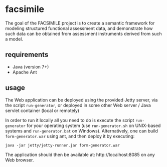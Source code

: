 facsimile
=========

The goal of the FACSIMILE project is to create a semantic framework for modeling structured functional assessment data, and demonstrate how such data can be obtained from assessment instruments derived from such a model.

requirements
--------------------
* Java (version 7+)
* Apache Ant

usage
--------------------
The Web application can be deployed using the provided Jetty server, via the script `run-generator`, or deployed in some other Web server / Java servlet container (local or remotely)
 
In order to run it locally all you need to do is execute the script `run-generator` for your operating system (use `run-generator.sh` on UNIX-based systems and `run-generator.bat` on Windows). Alternatively, one can build `form-generator.war` using ant, and then deploy it by executing:

`java -jar jetty/jetty-runner.jar form-generator.war`

The application should then be available at: http://localhost:8085 on any Web browser.
